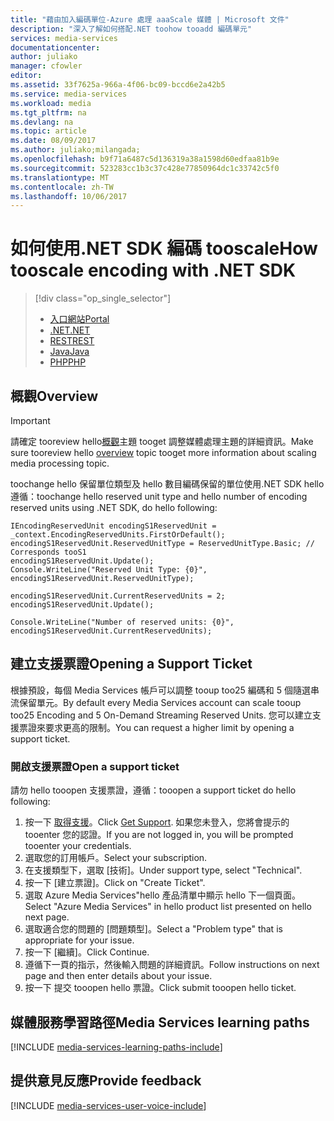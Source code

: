 ```yaml
---
title: "藉由加入編碼單位-Azure 處理 aaaScale 媒體 | Microsoft 文件"
description: "深入了解如何搭配.NET toohow tooadd 編碼單元"
services: media-services
documentationcenter: 
author: juliako
manager: cfowler
editor: 
ms.assetid: 33f7625a-966a-4f06-bc09-bccd6e2a42b5
ms.service: media-services
ms.workload: media
ms.tgt_pltfrm: na
ms.devlang: na
ms.topic: article
ms.date: 08/09/2017
ms.author: juliako;milangada;
ms.openlocfilehash: b9f71a6487c5d136319a38a1598d60edfaa81b9e
ms.sourcegitcommit: 523283cc1b3c37c428e77850964dc1c33742c5f0
ms.translationtype: MT
ms.contentlocale: zh-TW
ms.lasthandoff: 10/06/2017
---
```

# <a name="how-tooscale-encoding-with-net-sdk"></a><span data-ttu-id="afa42-103">如何使用.NET SDK 編碼 tooscale</span><span class="sxs-lookup"><span data-stu-id="afa42-103">How tooscale encoding with .NET SDK</span></span>
> [!div class="op_single_selector"]
> * [<span data-ttu-id="afa42-104">入口網站</span><span class="sxs-lookup"><span data-stu-id="afa42-104">Portal</span></span>](media-services-portal-scale-media-processing.md)
> * [<span data-ttu-id="afa42-105">.NET</span><span class="sxs-lookup"><span data-stu-id="afa42-105">.NET</span></span>](media-services-dotnet-encoding-units.md)
> * [<span data-ttu-id="afa42-106">REST</span><span class="sxs-lookup"><span data-stu-id="afa42-106">REST</span></span>](https://docs.microsoft.com/rest/api/media/operations/encodingreservedunittype)
> * [<span data-ttu-id="afa42-107">Java</span><span class="sxs-lookup"><span data-stu-id="afa42-107">Java</span></span>](https://github.com/southworkscom/azure-sdk-for-media-services-java-samples)
> * [<span data-ttu-id="afa42-108">PHP</span><span class="sxs-lookup"><span data-stu-id="afa42-108">PHP</span></span>](https://github.com/Azure/azure-sdk-for-php/tree/master/examples/MediaServices)
> 
> 

## <a name="overview"></a><span data-ttu-id="afa42-109">概觀</span><span class="sxs-lookup"><span data-stu-id="afa42-109">Overview</span></span>
> [!IMPORTANT]
> <span data-ttu-id="afa42-110">請確定 tooreview hello[概觀](media-services-scale-media-processing-overview.md)主題 tooget 調整媒體處理主題的詳細資訊。</span><span class="sxs-lookup"><span data-stu-id="afa42-110">Make sure tooreview hello [overview](media-services-scale-media-processing-overview.md) topic tooget more information about scaling media processing topic.</span></span>
> 
> 

<span data-ttu-id="afa42-111">toochange hello 保留單位類型及 hello 數目編碼保留的單位使用.NET SDK hello 遵循：</span><span class="sxs-lookup"><span data-stu-id="afa42-111">toochange hello reserved unit type and hello number of encoding reserved units using .NET SDK, do hello following:</span></span>

    IEncodingReservedUnit encodingS1ReservedUnit = _context.EncodingReservedUnits.FirstOrDefault();
    encodingS1ReservedUnit.ReservedUnitType = ReservedUnitType.Basic; // Corresponds tooS1
    encodingS1ReservedUnit.Update();
    Console.WriteLine("Reserved Unit Type: {0}", encodingS1ReservedUnit.ReservedUnitType);

    encodingS1ReservedUnit.CurrentReservedUnits = 2;
    encodingS1ReservedUnit.Update();

    Console.WriteLine("Number of reserved units: {0}", encodingS1ReservedUnit.CurrentReservedUnits);

## <a name="opening-a-support-ticket"></a><span data-ttu-id="afa42-112">建立支援票證</span><span class="sxs-lookup"><span data-stu-id="afa42-112">Opening a Support Ticket</span></span>
<span data-ttu-id="afa42-113">根據預設，每個 Media Services 帳戶可以調整 tooup too25 編碼和 5 個隨選串流保留單元。</span><span class="sxs-lookup"><span data-stu-id="afa42-113">By default every Media Services account can scale tooup too25 Encoding and 5 On-Demand Streaming Reserved Units.</span></span> <span data-ttu-id="afa42-114">您可以建立支援票證來要求更高的限制。</span><span class="sxs-lookup"><span data-stu-id="afa42-114">You can request a higher limit by opening a support ticket.</span></span>

### <a name="open-a-support-ticket"></a><span data-ttu-id="afa42-115">開啟支援票證</span><span class="sxs-lookup"><span data-stu-id="afa42-115">Open a support ticket</span></span>
<span data-ttu-id="afa42-116">請勿 hello tooopen 支援票證，遵循：</span><span class="sxs-lookup"><span data-stu-id="afa42-116">tooopen a support ticket do hello following:</span></span>

1. <span data-ttu-id="afa42-117">按一下 [取得支援](https://manage.windowsazure.com/?getsupport=true)。</span><span class="sxs-lookup"><span data-stu-id="afa42-117">Click [Get Support](https://manage.windowsazure.com/?getsupport=true).</span></span> <span data-ttu-id="afa42-118">如果您未登入，您將會提示的 tooenter 您的認證。</span><span class="sxs-lookup"><span data-stu-id="afa42-118">If you are not logged in, you will be prompted tooenter your credentials.</span></span>
2. <span data-ttu-id="afa42-119">選取您的訂用帳戶。</span><span class="sxs-lookup"><span data-stu-id="afa42-119">Select your subscription.</span></span>
3. <span data-ttu-id="afa42-120">在支援類型下，選取 [技術]。</span><span class="sxs-lookup"><span data-stu-id="afa42-120">Under support type, select "Technical".</span></span>
4. <span data-ttu-id="afa42-121">按一下 [建立票證]。</span><span class="sxs-lookup"><span data-stu-id="afa42-121">Click on "Create Ticket".</span></span>
5. <span data-ttu-id="afa42-122">選取 Azure Media Services"hello 產品清單中顯示 hello 下一個頁面。</span><span class="sxs-lookup"><span data-stu-id="afa42-122">Select "Azure Media Services" in hello product list presented on hello next page.</span></span>
6. <span data-ttu-id="afa42-123">選取適合您的問題的 [問題類型]。</span><span class="sxs-lookup"><span data-stu-id="afa42-123">Select a "Problem type" that is appropriate for your issue.</span></span>
7. <span data-ttu-id="afa42-124">按一下 [繼續]。</span><span class="sxs-lookup"><span data-stu-id="afa42-124">Click Continue.</span></span>
8. <span data-ttu-id="afa42-125">遵循下一頁的指示，然後輸入問題的詳細資訊。</span><span class="sxs-lookup"><span data-stu-id="afa42-125">Follow instructions on next page and then enter details about your issue.</span></span>
9. <span data-ttu-id="afa42-126">按一下 提交 tooopen hello 票證。</span><span class="sxs-lookup"><span data-stu-id="afa42-126">Click submit tooopen hello ticket.</span></span>

## <a name="media-services-learning-paths"></a><span data-ttu-id="afa42-127">媒體服務學習路徑</span><span class="sxs-lookup"><span data-stu-id="afa42-127">Media Services learning paths</span></span>
[!INCLUDE [media-services-learning-paths-include](../../includes/media-services-learning-paths-include.md)]

## <a name="provide-feedback"></a><span data-ttu-id="afa42-128">提供意見反應</span><span class="sxs-lookup"><span data-stu-id="afa42-128">Provide feedback</span></span>
[!INCLUDE [media-services-user-voice-include](../../includes/media-services-user-voice-include.md)]

